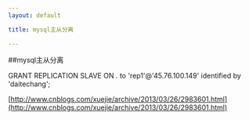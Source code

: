 ```yaml
---
layout: default

title: mysql主从分离

---
```


##mysql主从分离

GRANT REPLICATION SLAVE ON *.* to 'rep1'@'45.76.100.149' identified by 'daitechang';


	 
[http://www.cnblogs.com/xuejie/archive/2013/03/26/2983601.html](http://www.cnblogs.com/xuejie/archive/2013/03/26/2983601.html)






    


